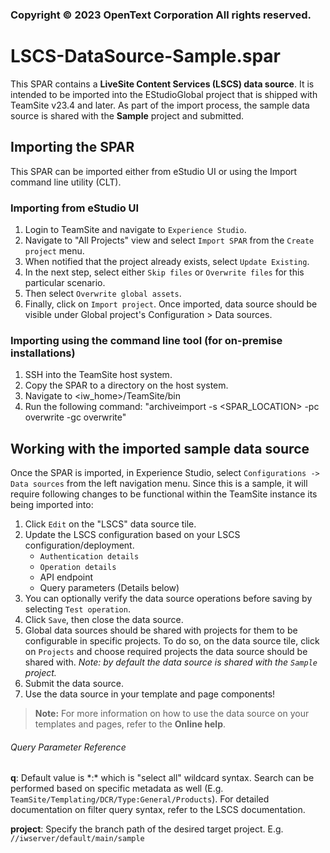### Copyright © 2023 OpenText Corporation All rights reserved.

# LSCS-DataSource-Sample.spar

This SPAR contains a **LiveSite Content Services (LSCS) data source**. It is intended to be imported into the EStudioGlobal project that is shipped with TeamSite v23.4 and later. As part of the import process, the sample data source is shared with the **Sample** project and submitted.

## Importing the SPAR
This SPAR can be imported either from eStudio UI or using the Import command line utility (CLT).

### Importing from eStudio UI

1. Login to TeamSite and navigate to `Experience Studio`.
1. Navigate to "All Projects" view and select `Import SPAR` from the `Create project` menu.
1. When notified that the project already exists, select `Update Existing`.
1. In the next step, select either `Skip files` or `Overwrite files` for this particular scenario.
1. Then select `Overwrite global assets`.
1. Finally, click on `Import project`.
Once imported, data source should be visible under Global project's Configuration > Data sources. 

### Importing using the command line tool (for on-premise installations)

1. SSH into the TeamSite host system.
1. Copy the SPAR to a directory on the host system.
1. Navigate to <iw_home>/TeamSite/bin
1. Run the following command:
"archiveimport -s <SPAR_LOCATION> -pc overwrite -gc overwrite"

## Working with the imported sample data source

Once the SPAR is imported, in Experience Studio, select `Configurations -> Data sources` from the left navigation menu. Since this is a sample, it will require following changes to be functional within the TeamSite instance its being imported into:

1. Click `Edit` on the "LSCS" data source tile.
1. Update the LSCS configuration based on your LSCS configuration/deployment. 
   * `Authentication details`
   * `Operation details`
	* API endpoint
	* Query parameters (Details below)
1. You can optionally verify the data source operations before saving by selecting `Test operation`.
1. Click `Save`, then close the data source.
1. Global data sources should be shared with projects for them to be configurable in specific projects. To do so, on the data source tile, click on  `Projects` and choose required projects the data source should be shared with. *Note: by default the data source is shared with the `Sample` project.*
1. Submit the data source.
1. Use the data source in your template and page components!
> **Note:** For more information on how to use the data source on your templates and pages, refer to the **Online help**.

###### Query Parameter Reference
**q**: Default value is \*:\* which is "select all" wildcard syntax. Search can be performed based on specific metadata as well (E.g. `TeamSite/Templating/DCR/Type:General/Products`). For detailed documentation on filter query syntax, refer to the LSCS documentation. 

**project**: Specify the branch path of the desired target project. E.g. `//iwserver/default/main/sample`
